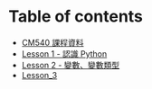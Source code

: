 # Table of contents

* [CM540 課程資料](README.md)
* [Lesson 1 - 認識 Python](Lesson\_1.md)
* [Lesson 2 - 變數、變數類型](Lesson\_2.md)
* [Lesson\_3](Lesson\_3.md)
